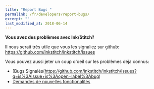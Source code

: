 ```yaml
---
title: "Report Bugs "
permalink: /fr/developers/report-bugs/
excerpt: ""
last_modified_at: 2018-06-14
---
```


**Vous avez des problèmes avec Ink/Stitch?**

Il nous serait très  utile que vous les signaliez sur github: <https://github.com/inkstitch/inkstitch/issues>

Vous pouvez aussi jeter un coup d'oeil sur les problèmes déjà connus:
* [Bugs Signalés(https://github.com/inkstitch/inkstitch/issues?q=is%3Aissue+is%3Aopen+label%3Abug)
* [Demandes de nouvelles fonctionalités](https://github.com/inkstitch/inkstitch/issues?q=is%3Aissue+is%3Aopen+label%3A%22feature+request%22)
